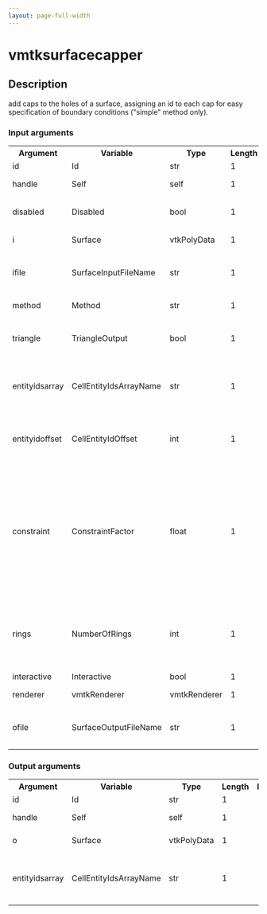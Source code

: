 ```yaml
---
layout: page-full-width
---
```

<h1>vmtksurfacecapper</h1>
<h2>Description</h2>
add caps to the holes of a surface, assigning an id to each cap for easy specification of boundary conditions ("simple" method only).
<h3>Input arguments</h3>
<table class="vmtkscripts">
<tr>
<th>Argument</th><th>Variable</th><th>Type</th><th>Length</th><th>Range</th><th>Default</th><th>Description</th>
</tr>
<tr><td>id</td><td>Id</td><td>str</td><td>1</td><td></td><td>0</td><td>script id</td>
</tr>
<tr><td>handle</td><td>Self</td><td>self</td><td>1</td><td></td><td></td><td>handle to self</td>
</tr>
<tr><td>disabled</td><td>Disabled</td><td>bool</td><td>1</td><td></td><td>0</td><td>disable execution and piping</td>
</tr>
<tr><td>i</td><td>Surface</td><td>vtkPolyData</td><td>1</td><td></td><td></td><td>the input surface</td>
</tr>
<tr><td>ifile</td><td>SurfaceInputFileName</td><td>str</td><td>1</td><td></td><td></td><td>filename for the default Surface reader</td>
</tr>
<tr><td>method</td><td>Method</td><td>str</td><td>1</td><td>["simple","centerpoint","smooth","annular","concaveannular"]</td><td>simple</td><td>capping method</td>
</tr>
<tr><td>triangle</td><td>TriangleOutput</td><td>bool</td><td>1</td><td></td><td>1</td><td>toggle triangulation of the output</td>
</tr>
<tr><td>entityidsarray</td><td>CellEntityIdsArrayName</td><td>str</td><td>1</td><td></td><td>CellEntityIds</td><td>name of the array where the id of the caps have to be stored</td>
</tr>
<tr><td>entityidoffset</td><td>CellEntityIdOffset</td><td>int</td><td>1</td><td>(0,)</td><td>1</td><td>offset for entity ids ("simple" method only")</td>
</tr>
<tr><td>constraint</td><td>ConstraintFactor</td><td>float</td><td>1</td><td></td><td>1.0</td><td>amount of influence of the shape of the surface near the boundary on the shape of the cap ("smooth" method only)</td>
</tr>
<tr><td>rings</td><td>NumberOfRings</td><td>int</td><td>1</td><td>(0,)</td><td>8</td><td>number of rings composing the cap ("smooth" method only)</td>
</tr>
<tr><td>interactive</td><td>Interactive</td><td>bool</td><td>1</td><td></td><td>1</td><td></td>
</tr>
<tr><td>renderer</td><td>vmtkRenderer</td><td>vmtkRenderer</td><td>1</td><td></td><td></td><td>external renderer</td>
</tr>
<tr><td>ofile</td><td>SurfaceOutputFileName</td><td>str</td><td>1</td><td></td><td></td><td>filename for the default Surface writer</td>
</tr>
</table>
<h3>Output arguments</h3>
<table class="vmtkscripts">
<tr>
<th>Argument</th><th>Variable</th><th>Type</th><th>Length</th><th>Range</th><th>Default</th><th>Description</th>
</tr>
<tr><td>id</td><td>Id</td><td>str</td><td>1</td><td></td><td>0</td><td>script id</td>
</tr>
<tr><td>handle</td><td>Self</td><td>self</td><td>1</td><td></td><td></td><td>handle to self</td>
</tr>
<tr><td>o</td><td>Surface</td><td>vtkPolyData</td><td>1</td><td></td><td></td><td>the output surface</td>
</tr>
<tr><td>entityidsarray</td><td>CellEntityIdsArrayName</td><td>str</td><td>1</td><td></td><td>CellEntityIds</td><td>name of the array where the id of the caps are stored</td>
</tr>
</table>

